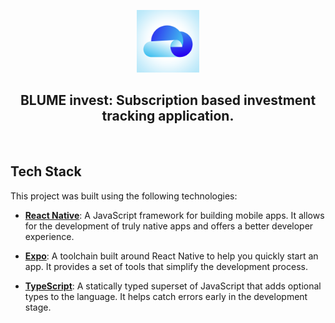 <p align="center">
 <img src="/assets/blumeicon.png" height=100>
</p>

<div align="center">
  
## BLUME invest: Subscription based investment tracking application.
<div>
<img src=""/>
</div>
</div>

## Tech Stack

This project was built using the following technologies:

- **[React Native](https://reactnative.dev/)**: A JavaScript framework for building mobile apps. It allows for the development of truly native apps and offers a better developer experience.

- **[Expo](https://expo.dev/)**: A toolchain built around React Native to help you quickly start an app. It provides a set of tools that simplify the development process.

- **[TypeScript](https://www.typescriptlang.org/)**: A statically typed superset of JavaScript that adds optional types to the language. It helps catch errors early in the development stage.





